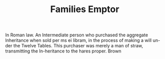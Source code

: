 ---
title: Families Emptor
letter: F
permalink: "/definitions/bld-families-emptor.html"
body: In Roman law. An Intermediate person who purchased the aggregate lnheritance
  when sold per ms ei libram, in the process of making a will un-der the Twelve Tables.
  This purchaser was merely a man of straw, transmitting the In-heritance to the hares
  proper. Brown
published_at: '2018-07-07'
source: Black's Law Dictionary 2nd Ed (1910)
layout: post
---